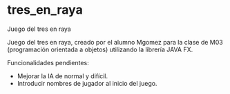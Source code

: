 # tres_en_raya
Juego del tres en raya

Juego del tres en raya, creado por el alumno Mgomez para la clase de M03 (programación orientada a objetos) utilizando la librería JAVA FX.

Funcionalidades pendientes:
  * Mejorar la IA de normal y difícil.
  * Introducir nombres de jugador al inicio del juego.
